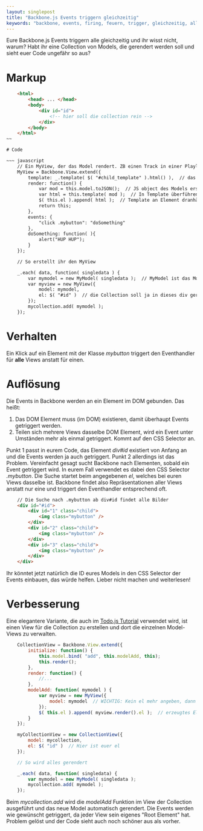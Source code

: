 ```yaml
---
layout: singlepost
title: "Backbone.js Events triggern gleichzeitig"
keywords: "backbone, events, firing, feuern, trigger, gleichzeitig, all, at the same time, at once"
---
```


Eure Backbone.js Events triggern alle gleichzeitig und ihr wisst nicht, warum? Habt ihr eine Collection von Models, die gerendert werden soll und sieht euer Code ungefähr so aus?

# Markup

~~~ html
    <html>
    	<head> ... </head>
    	<body>
    		<div id="id">
    			<!-- hier soll die collection rein -->
    		</div> 
    	</body>
    </html>
~~

# Code

~~~ javascript
    // Ein MyView, der das Model rendert. ZB einen Track in einer Playliste.
    MyView = Backbone.View.extend({
    	template: _.template( $( "#child_template" ).html() ),  // das Template
    	render: function() {
    		var mod = this.model.toJSON();  // JS object des Models erstellen
    		var html = this.template( mod );  // In Template überführen
    		$( this.el ).append( html );  // Template an Element dranhängen
    		return this;
    	},
    	events: {
    		"click .mybutton": "doSomething"
    	},
    	doSomething: function( ){
    		alert("HUP HUP");
    	}
	});

	// So erstellt ihr den MyView

	_.each( data, function( singledata ) {
		var mymodel = new MyModel( singledata );  // MyModel ist das Model
		var myview = new MyView({
			model: mymodel,
			el: $( "#id" )  // die Collection soll ja in dieses div gerendert werden
		});
		mycollection.add( mymodel );
	});
~~~

# Verhalten

Ein Klick auf ein Element mit der Klasse *mybutton* triggert den Eventhandler für **alle** Views anstatt für einen.

# Auflösung

Die Events in Backbone werden an ein Element im DOM gebunden. Das heißt:
	
1. Das DOM Element muss (im DOM) existieren, damit überhaupt Events getriggert werden.
2. Teilen sich mehrere Views dasselbe DOM Element, wird ein Event unter Umständen mehr als einmal getriggert. Kommt auf den CSS Selector an.

Punkt 1 passt in eurem Code, das Element *div#id* existiert von Anfang an und die Events werden ja auch getriggert. Punkt 2 allerdings ist das Problem. Vereinfacht gesagt sucht Backbone nach Elementen, sobald ein Event getriggert wird. In eurem Fall verwendet es dabei den CSS Selector *.mybutton*. Die Suche startet beim angegebenen *el*, welches bei euren Views dasselbe ist. Backbone findet also Repräsentationen aller Views anstatt nur eine und triggert den Eventhandler entsprechend oft.

~~~ html
    // Die Suche nach .mybutton ab div#id findet alle Bilder
    <div id="#id">
    	<div id="1" class="child">
    		<img class="mybutton" />
    	</div>
    	<div id="2" class="child">
    		<img class="mybutton" />
    	</div>
    	<div id="3" class="child">
    		<img class="mybutton" />
    	</div>
    </div>
~~~

Ihr könntet jetzt natürlich die ID eures Models in den CSS Selector der Events einbauen, das würde helfen. Lieber nicht machen und weiterlesen!

# Verbesserung

Eine elegantere Variante, die auch im [Todo.js Tutorial](http://documentcloud.github.com/backbone/docs/todos.html) verwendet wird, ist einen View für die Collection zu erstellen und dort die einzelnen Model-Views zu verwalten.

~~~ javascript
    CollectionView = Backbone.View.extend({
    	initialize: function() {
    		this.model.bind( "add", this.modelAdd, this);
    		this.render();
    	},
    	render: function() {
    		//...
    	},
    	modelAdd: function( mymodel ) {
    		var myview = new MyView({
    			model: mymodel  // WICHTIG: Kein el mehr angeben, dann erzeugt Backbone selbst eines (default: <div></div>)
			});
			$( this.el ).append( myview.render().el );  // erzeugtes Element anhängen
    	}
	});

	myCollectionView = new CollectionView({
		model: mycollection,
		el: $( "id" )  // Hier ist euer el
	});

	// So wird alles gerendert

	_.each( data, function( singledata) {
		var mymodel = new MyModel( singledata );
		mycollection.add( mymodel );
	});
~~~

Beim *mycollection.add* wird die *modelAdd* Funktion im View der Collection ausgeführt und das neue Model automatisch gerendert. Die Events werden wie gewünscht getriggert, da jeder View sein eigenes "Root Element" hat. Problem gelöst und der Code sieht auch noch schöner aus als vorher.